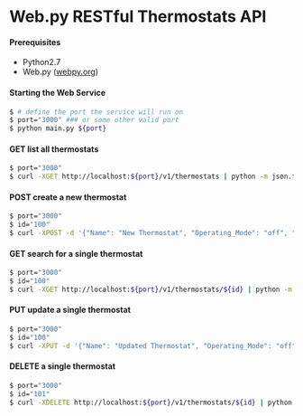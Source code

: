 # Web.py RESTful Thermostats API

#### Prerequisites


- Python2.7
- Web.py ([webpy.org](http://webpy.org/install))


#### Starting the Web Service

```bash
$ # define the port the service will run on
$ port="3000" ### or some other valid port
$ python main.py ${port}
```

#### GET list all thermostats

```bash
$ port="3000"
$ curl -XGET http://localhost:${port}/v1/thermostats | python -m json.tool
```

#### POST create a new thermostat

```bash
$ port="3000"
$ id="100"
$ curl -XPOST -d '{"Name": "New Thermostat", "Operating_Mode": "off", "Fan_Mode": "auto", "Cool_Set_Point": 68, "Heat_Set_Point": 63}' http://localhost:${port}/v1/thermostats | python -m json.tool
```

#### GET search for a single thermostat

```bash
$ port="3000"
$ id="100"
$ curl -XGET http://localhost:${port}/v1/thermostats/${id} | python -m json.tool
```

#### PUT update a single thermostat

```bash
$ port="3000"
$ id="100"
$ curl -XPUT -d '{"Name": "Updated Thermostat", "Operating_Mode": "off", "Fan_Mode": "auto", "Cool_Set_Point": 69, "Heat_Set_Point": 64}' http://localhost:${port}/v1/thermostats/${id} | python -m json.tool
```

#### DELETE a single thermostat

```bash
$ port="3000"
$ id="101"
$ curl -XDELETE http://localhost:${port}/v1/thermostats/${id} | python -m json.tool
```
